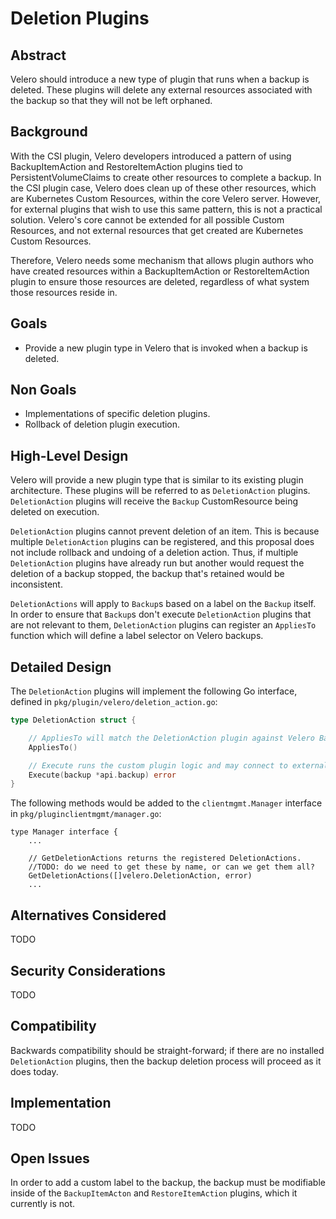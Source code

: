 # Deletion Plugins


## Abstract
Velero should introduce a new type of plugin that runs when a backup is deleted.
These plugins will delete any external resources associated with the backup so that they will not be left orphaned.

## Background
With the CSI plugin, Velero developers introduced a pattern of using BackupItemAction and RestoreItemAction plugins tied to PersistentVolumeClaims to create other resources to complete a backup.
In the CSI plugin case, Velero does clean up of these other resources, which are Kubernetes Custom Resources, within the core Velero server.
However, for external plugins that wish to use this same pattern, this is not a practical solution.
Velero's core cannot be extended for all possible Custom Resources, and not external resources that get created are Kubernetes Custom Resources.

Therefore, Velero needs some mechanism that allows plugin authors who have created resources within a BackupItemAction or RestoreItemAction plugin to ensure those resources are deleted, regardless of what system those resources reside in.

## Goals
- Provide a new plugin type in Velero that is invoked when a backup is deleted.

## Non Goals
- Implementations of specific deletion plugins.
- Rollback of deletion plugin execution.


## High-Level Design
Velero will provide a new plugin type that is similar to its existing plugin architecture.
These plugins will be referred to as `DeletionAction` plugins.
`DeletionAction` plugins will receive the `Backup` CustomResource being deleted on execution.

`DeletionAction` plugins cannot prevent deletion of an item.
This is because multiple `DeletionAction` plugins can be registered, and this proposal does not include rollback and undoing of a deletion action.
Thus, if multiple `DeletionAction` plugins have already run but another would request the deletion of a backup stopped, the backup that's retained would be inconsistent.

`DeletionActions` will apply to `Backup`s based on a label on the `Backup` itself.
In order to ensure that `Backup`s don't execute `DeletionAction` plugins that are not relevant to them, `DeletionAction` plugins can register an `AppliesTo` function which will define a label selector on Velero backups.

## Detailed Design
The `DeletionAction` plugins will implement the following Go interface, defined in `pkg/plugin/velero/deletion_action.go`:

```go
type DeletionAction struct {

    // AppliesTo will match the DeletionAction plugin against Velero Backups that it should operate against.
    AppliesTo()

    // Execute runs the custom plugin logic and may connect to external services.
    Execute(backup *api.backup) error
}

```

The following methods would be added to the `clientmgmt.Manager` interface in `pkg/pluginclientmgmt/manager.go`:

```
type Manager interface {
    ...

    // GetDeletionActions returns the registered DeletionActions.
    //TODO: do we need to get these by name, or can we get them all?
    GetDeletionActions([]velero.DeletionAction, error)
    ...
```


## Alternatives Considered
TODO

## Security Considerations
TODO

## Compatibility
Backwards compatibility should be straight-forward; if there are no installed `DeletionAction` plugins, then the backup deletion process will proceed as it does today.

## Implementation
TODO

## Open Issues
In order to add a custom label to the backup, the backup must be modifiable inside of the `BackupItemActon` and `RestoreItemAction` plugins, which it currently is not.
